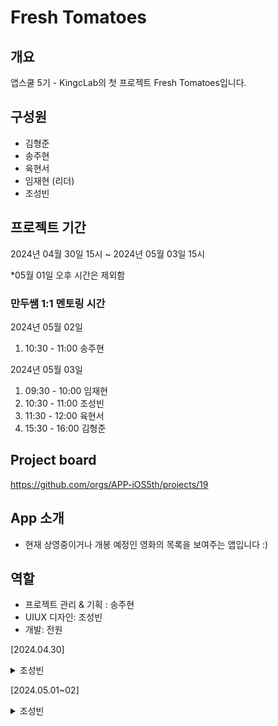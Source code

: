 # Fresh Tomatoes
## 개요
앱스쿨 5기 - KingcLab의 첫 프로젝트 Fresh Tomatoes입니다.
## 구성원
* 김형준
* 송주현
* 육현서
* 임재현 (리더)
* 조성빈
## 프로젝트 기간
2024년 04월 30일 15시 ~ 2024년 05월 03일 15시

*05월 01일 오후 시간은 제외함

### 만두쌤 1:1 멘토링 시간
2024년 05월 02일
  1. 10:30 - 11:00 송주현
     
2024년 05월 03일
  1. 09:30 - 10:00 임재현
  2. 10:30 - 11:00 조성빈
  3. 11:30 - 12:00 육현서
  4. 15:30 - 16:00 김형준
## Project board
https://github.com/orgs/APP-iOS5th/projects/19
## App 소개
* 현재 상영중이거나 개봉 예정인 영화의 목록을 보여주는 앱입니다 :)
## 역할
* 프로젝트 관리 & 기획 : 송주현
* UIUX 디자인: 조성빈
* 개발: 전원


[2024.04.30]
<details>
    <summary>조성빈</summary>

## 내용정리
1. TMDB Api 가져왔습니다.
2. HomeView 현재 상영중인 영화 Card 배치했습니다.
<img width="23%" src="https://github.com/APP-iOS5th/TutorialSwiftUI/assets/86182850/15f60e0c-6083-4a5b-8681-352621d3d139"/>

</details>

[2024.05.01~02]
<details>
    <summary>조성빈</summary>

## 내용정리
1. 현재 상영중인 영화 Card 재배치했습니다.
2. 개봉 예정작, 전체 영화 랭킹 Card 배치했습니다.
3. MovieDetailView 생성했습니다.
<img width="23%" src="https://github.com/APP-iOS5th/FreshTomatoes/assets/86182850/f949a10d-c0d0-47f3-99c1-185eba1f54f2"/>
<img width="23%" src="https://github.com/APP-iOS5th/FreshTomatoes/assets/86182850/e2e9955b-6660-42ff-b986-b8f77bf160c8"/>

</details>
